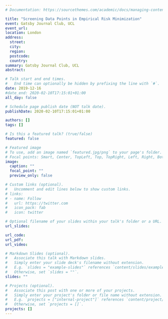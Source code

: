 ```yaml
---
# Documentation: https://sourcethemes.com/academic/docs/managing-content/

title: "Screening Data Points in Empirical Risk Minimization"
event: Gatsby Journal Club, UCL
event_url:
location: London
address:
  street:
  city:
  region:
  postcode:
  country:
summary: Gatsby Journal Club, UCL
abstract:

# Talk start and end times.
#   End time can optionally be hidden by prefixing the line with `#`.
date: 2019-12-16
#date_end: 2020-02-10T17:15:01+01:00
all_day: false

# Schedule page publish date (NOT talk date).
publishDate: 2020-02-10T17:15:01+01:00

authors: []
tags: []

# Is this a featured talk? (true/false)
featured: false

# Featured image
# To use, add an image named `featured.jpg/png` to your page's folder. 
# Focal points: Smart, Center, TopLeft, Top, TopRight, Left, Right, BottomLeft, Bottom, BottomRight.
image:
  caption: ""
  focal_point: ""
  preview_only: false

# Custom links (optional).
#   Uncomment and edit lines below to show custom links.
# links:
# - name: Follow
#   url: https://twitter.com
#   icon_pack: fab
#   icon: twitter

# Optional filename of your slides within your talk's folder or a URL.
url_slides:

url_code:
url_pdf:
url_video:

# Markdown Slides (optional).
#   Associate this talk with Markdown slides.
#   Simply enter your slide deck's filename without extension.
#   E.g. `slides = "example-slides"` references `content/slides/example-slides.md`.
#   Otherwise, set `slides = ""`.
slides: ""

# Projects (optional).
#   Associate this post with one or more of your projects.
#   Simply enter your project's folder or file name without extension.
#   E.g. `projects = ["internal-project"]` references `content/project/deep-learning/index.md`.
#   Otherwise, set `projects = []`.
projects: []
---
```


